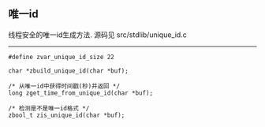 ## 唯一id

线程安全的唯一id生成方法. 源码见 src/stdlib/unique\_id.c

---

```
#define zvar_unique_id_size 22

char *zbuild_unique_id(char *buf);

/* 从唯一id中获得时间戳(秒)并返回 */
long zget_time_from_unique_id(char *buf);

/* 检测是不是唯一id格式 */
zbool_t zis_unique_id(char *buf);

```

